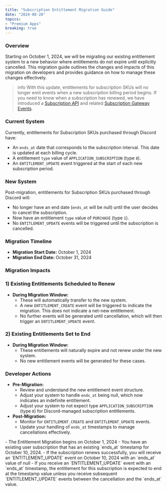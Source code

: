 ```yaml
---
title: "Subscription Entitlement Migration Guide"
date: "2024-08-28"
topics:
- "Premium Apps"
breaking: true
---
```


### Overview

Starting on October 1, 2024, we will be migrating our existing entitlement system to a new behavior where entitlements do not expire until explicitly cancelled. This migration guide outlines the changes and impacts of this migration on developers and provides guidance on how to manage these changes effectively.

> info
> With this update, entitlements for subscription SKUs will no longer emit events when a new subscription billing period begins. If you need to know when a subscription has renewed, we have introduced a [Subscription API](#DOCS_RESOURCES_SUBSCRIPTION) and related [Subscription Gateway Events](#DOCS_TOPICS_GATEWAY_EVENTS/subscriptions).

### Current System

Currently, entitlements for Subscription SKUs purchased through Discord have:
- An `ends_at` date that corresponds to the subscription interval. This date is updated at each billing cycle.
- A entitlement `type` value of `APPLICATION_SUBSCRIPTION` (type `8`).
- An `ENTITLEMENT_UPDATE` event triggered at the start of each new subscription period.

### New System

Post-migration, entitlements for Subscription SKUs purchased through Discord will:
-  No longer have an end date (`ends_at` will be null) until the user decides to cancel the subscription.
-  Now have an entitlement `type` value of `PURCHASE` (type `1`).
-  No `ENTITLEMENT_UPDATE` events will be triggered until the subscription is cancelled.

### Migration Timeline

- **Migration Start Date:** October 1, 2024
- **Migration End Date:** October 31, 2024

### Migration Impacts

### 1) Existing Entitlements Scheduled to Renew

- **During Migration Window:**
    - These will automatically transfer to the new system.
    - A new `ENTITLEMENT_CREATE` event will be triggered to indicate the migration. This does not indicate a net-new entitlement.
    - No further events will be generated until cancellation, which will then trigger an `ENTITLEMENT_UPDATE` event.

### 2) Existing Entitlements Set to End

- **During Migration Window:**
    - These entitlements will naturally expire and not renew under the new system.
    - No new entitlement events will be generated for these cases.

### Developer Actions
- **Pre-Migration:**
    - Review and understand the new entitlement event structure.
    - Adjust your system to handle `ends_at` being null, which now indicates an indefinite entitlement.
    - Adjust your system to not expect type `APPLICATION_SUBSCRIPTION` (type `8`) for Discord-managed subscription entitlements.
- **Post-Migration:**
    - Monitor for `ENTITLEMENT_CREATE` and `ENTITLEMENT_UPDATE` events.
    - Update your handling of `ends_at` timestamps to manage cancellations effectively.

<Collapsible title="Entitlement Migration Example Scenario" description="Step-by-step example of an entitlement upgrading to the new entitlement system" icon="view" open>
- The Entitlement Migration begins on October 1, 2024
- You have an existing user subscription that has an existing `ends_at` timestamp for October 10, 2024.
- If the subscription renews successfully, you will receive an `ENTITLEMENT_UPDATE` event on October 10, 2024 with an `ends_at` value of null
- If you receive an `ENTITLEMENT_UPDATE` event with an `ends_at` timestamp, the entitlement for this subscription is expected to end at the timestamp value unless you receive subsequent `ENTITLEMENT_UPDATE` events between the cancellation and the `ends_at` value.
</Collapsible>